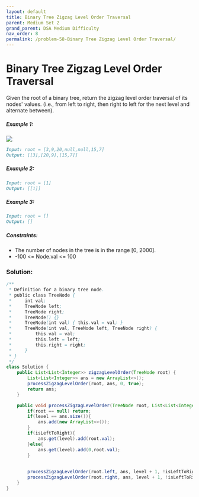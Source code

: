 ```yaml
---
layout: default
title: Binary Tree Zigzag Level Order Traversal
parent: Medium Set 2
grand_parent: DSA Medium Difficulty
nav_order: 8
permalink: /problem-58-Binary Tree Zigzag Level Order Traversal/
---
```

# Binary Tree Zigzag Level Order Traversal
Given the root of a binary tree, return the zigzag level order traversal of its nodes' values. (i.e., from left to right, then right to left for the next level and alternate between).

##### Example 1:
![](../../assets/images/ds/tree11212.jpeg)
```markdown
Input: root = [3,9,20,null,null,15,7]
Output: [[3],[20,9],[15,7]]
```
##### Example 2:
```markdown
Input: root = [1]
Output: [[1]]
```
##### Example 3:
```markdown
Input: root = []
Output: []
```
##### Constraints:
* The number of nodes in the tree is in the range [0, 2000].
* -100 <= Node.val <= 100

### Solution:
```java
/**
 * Definition for a binary tree node.
 * public class TreeNode {
 *     int val;
 *     TreeNode left;
 *     TreeNode right;
 *     TreeNode() {}
 *     TreeNode(int val) { this.val = val; }
 *     TreeNode(int val, TreeNode left, TreeNode right) {
 *         this.val = val;
 *         this.left = left;
 *         this.right = right;
 *     }
 * }
 */
class Solution {
    public List<List<Integer>> zigzagLevelOrder(TreeNode root) {
        List<List<Integer>> ans = new ArrayList<>();
        processZigzagLevelOrder(root, ans, 0, true);
        return ans;
    }

    public void processZigzagLevelOrder(TreeNode root, List<List<Integer>> ans, int level, boolean isLeftToRight){
        if(root == null) return;
        if(level == ans.size()){
            ans.add(new ArrayList<>());
        }
        if(isLeftToRight){
            ans.get(level).add(root.val);
        }else{
            ans.get(level).add(0,root.val);
        }
        
        
        processZigzagLevelOrder(root.left, ans, level + 1, !isLeftToRight);
        processZigzagLevelOrder(root.right, ans, level + 1, !isLeftToRight);
    }
}
```